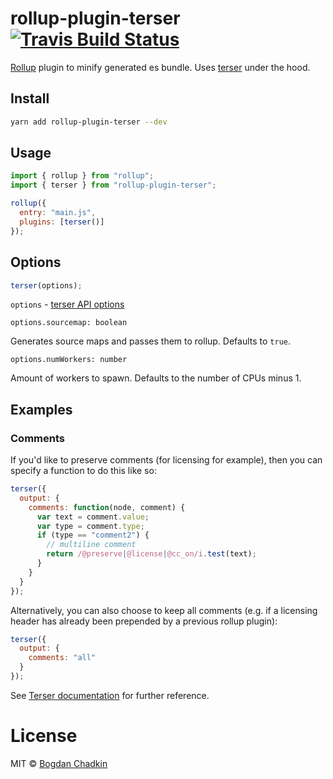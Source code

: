 # rollup-plugin-terser [![Travis Build Status][travis-img]][travis]

[travis-img]: https://travis-ci.org/TrySound/rollup-plugin-terser.svg
[travis]: https://travis-ci.org/TrySound/rollup-plugin-terser

[Rollup](https://github.com/rollup/rollup) plugin to minify generated es bundle. Uses [terser](https://github.com/fabiosantoscode/terser) under the hood.

## Install

```sh
yarn add rollup-plugin-terser --dev
```

## Usage

```js
import { rollup } from "rollup";
import { terser } from "rollup-plugin-terser";

rollup({
  entry: "main.js",
  plugins: [terser()]
});
```

## Options

```js
terser(options);
```

`options` - [terser API options](https://github.com/fabiosantoscode/terser#minify-options)

`options.sourcemap: boolean`

Generates source maps and passes them to rollup. Defaults to `true`.

`options.numWorkers: number`

Amount of workers to spawn. Defaults to the number of CPUs minus 1.

## Examples

### Comments

If you'd like to preserve comments (for licensing for example), then you can specify a function to do this like so:

```js
terser({
  output: {
    comments: function(node, comment) {
      var text = comment.value;
      var type = comment.type;
      if (type == "comment2") {
        // multiline comment
        return /@preserve|@license|@cc_on/i.test(text);
      }
    }
  }
});
```

Alternatively, you can also choose to keep all comments (e.g. if a licensing header has already been prepended by a previous rollup plugin):

```js
terser({
  output: {
    comments: "all"
  }
});
```

See [Terser documentation](https://github.com/fabiosantoscode/terser#terser) for further reference.

# License

MIT © [Bogdan Chadkin](mailto:trysound@yandex.ru)

